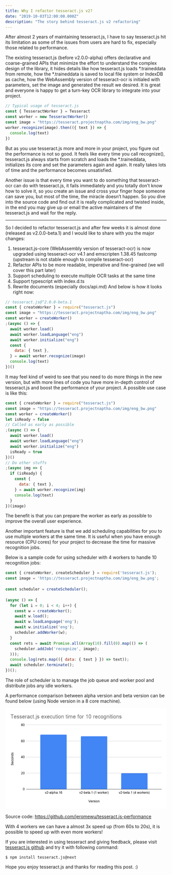 ```yaml
---
title: Why I refactor tesseract.js v2?
date: "2019-10-03T12:00:00.000Z"
description: "The story behind tesseract.js v2 refactoring"
---
```


After almost 2 years of maintaining tesseract.js, I have to say tesseract.js hit its limitation as some of the issues from users are hard to fix, especially those related to performance.

The existing tesseract.js (before v2.0.0-alpha) offers declarative and coarse-grained APIs that minimize the effort to understand the complex design of the library, it hides details like how tesseract.js loads \*.traineddata from remote, how the \*.traineddata is saved to local file system or IndexDB as cache, how the WebAssembly version of tesseract-ocr is initialed with parameters, set the image and generated the result we desired. It is great and everyone is happy to get a turn-key OCR library to integrate into your project.

```javascript
// Typical usage of tesseract.js
const { TesseractWorker } = Tesseract
const worker = new TesseractWorker()
const image = "https://tesseract.projectnaptha.com/img/eng_bw.png"
worker.recognize(image).then(({ text }) => {
  console.log(text)
})
```

But as you use tesseract.js more and more in your project, you figure out the performance is not so good. It feels like every time you call recognize(), tesseract.js always starts from scratch and loads the \*.traineddata, initializes its core and set the parameters again and again. It really takes lots of time and the performance becomes unsatisfied.

Another issue is that every time you want to do something that tesseract-ocr can do with tesseract.js, it fails immediately and you totally don’t know how to solve it, so you create an issue and cross your finger hope someone can save you, but most of the time, the miracle doesn’t happen. So you dive into the source code and find out it is really complicated and twisted inside, in the end you may give up or email the active maintainers of the tesseract.js and wait for the reply.

---

So I decided to refactor tesseract.js and after few weeks it is almost done (released as v2.0.0-beta.1) and I would like to share with you the major changes:

1. tesseract.js-core (WebAssembly version of tesseract-ocr) is now upgraded using tesseract-ocr v4.1 and emscripten 1.38.45 fastcomp (upstream is not stable enough to compile tesseract-ocr)
1. Refactor APIs to be more readable, imperative and fine-grained (we will cover this part later)
1. Support scheduling to execute multiple OCR tasks at the same time
1. Support typescript with index.d.ts
1. Rewrite documents (especially docs/api.md)
   And below is how it looks right now:

```javascript
// tesseract.js@^2.0.0-beta.1
const { createWorker } = require("tesseract.js")
const image = "https://tesseract.projectnaptha.com/img/eng_bw.png"
const worker = createWorker()
;(async () => {
  await worker.load()
  await worker.loadLanguage("eng")
  await worker.initialize("eng")
  const {
    data: { text },
  } = await worker.recognize(image)
  console.log(text)
})()
```

It may feel kind of weird to see that you need to do more things in the new version, but with more lines of code you have more in-depth control of tesseract.js and boost the performance of your project. A possible use case is like this:

```javascript
const { createWorker } = require("tesseract.js")
const image = "https://tesseract.projectnaptha.com/img/eng_bw.png"
const worker = createWorker()
let isReady = false
// Called as early as possible
;(async () => {
  await worker.load()
  await worker.loadLanguage("eng")
  await worker.initialize("eng")
  isReady = true
})()
// Do other stuffs
;(async img => {
  if (isReady) {
    const {
      data: { text },
    } = await worker.recognize(img)
    console.log(text)
  }
})(image)
```

The benefit is that you can prepare the worker as early as possible to improve the overall user experience.

Another important feature is that we add scheduling capabilities for you to use multiple workers at the same time. It is useful when you have enough resource (CPU cores) for your project to decrease the time for massive recognition jobs.

Below is a sample code for using scheduler with 4 workers to handle 10 recognition jobs:

```javascript
const { createWorker, createScheduler } = require('tesseract.js');
const image = 'https://tesseract.projectnaptha.com/img/eng_bw.png';

const scheduler = createScheduler();

(async () => {
  for (let i = 0; i < 4; i++) {
    const w = createWorker();
    await w.load();
    await w.loadLanguage('eng');
    await w.initialize('eng');
    scheduler.addWorker(w);
  }
  const rets = await Promise.all(Array(10).fill(0).map(() => (
    scheduler.addJob('recognize', image);
  )));
  console.log(rets.map(({ data: { text } }) => text));
  await scheduler.terminate();
})();
```

The role of scheduler is to manage the job queue and worker pool and distribute jobs any idle workers.

A performance comparison between alpha version and beta version can be found below (using Node version in a 8 core machine).

![Tesseract.js v2 performance](./performance.png)

Source code: https://github.com/jeromewu/tesseract.js-performance

With 4 workers we can have a almost 3x speed up (from 60s to 20s), it is possible to speed up with even more workers!

If you are interested in using tesseract and giving feedback, please visit [tesseract.js github](https://github.com/naptha/tesseract.js) and try it with following command:

```
$ npm install tesseract.js@next
```

Hope you enjoy tesseract.js and thanks for reading this post. :)
